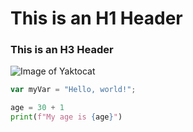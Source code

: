 # This is an H1 Header
### This is an H3 Header

![Image of Yaktocat](https://octodex.github.com/images/yaktocat.png)

``` javascript
var myVar = "Hello, world!";
```

``` python
age = 30 + 1
print(f"My age is {age}")
```
